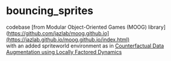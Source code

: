 # bouncing_sprites

codebase [from  Modular Object-Oriented Games (MOOG) library](https://github.com/jazlab/moog.github.io](https://jazlab.github.io/moog.github.io/index.html) <br />
with an added spriteworld environment as in [Counterfactual Data Augmentation using Locally Factored Dynamics](https://arxiv.org/abs/2007.02863)


